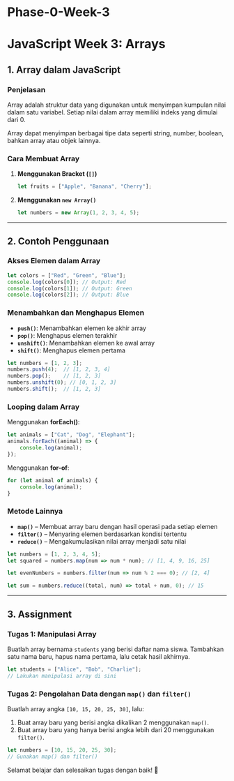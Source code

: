 # Phase-0-Week-3

# JavaScript Week 3: Arrays

## 1. Array dalam JavaScript

### Penjelasan
Array adalah struktur data yang digunakan untuk menyimpan kumpulan nilai dalam satu variabel. Setiap nilai dalam array memiliki indeks yang dimulai dari 0.

Array dapat menyimpan berbagai tipe data seperti string, number, boolean, bahkan array atau objek lainnya.

### Cara Membuat Array
1. **Menggunakan Bracket (`[]`)**
   ```javascript
   let fruits = ["Apple", "Banana", "Cherry"];
   ```
2. **Menggunakan `new Array()`**
   ```javascript
   let numbers = new Array(1, 2, 3, 4, 5);
   ```

---

## 2. Contoh Penggunaan

### Akses Elemen dalam Array
```javascript
let colors = ["Red", "Green", "Blue"];
console.log(colors[0]); // Output: Red
console.log(colors[1]); // Output: Green
console.log(colors[2]); // Output: Blue
```

### Menambahkan dan Menghapus Elemen
- **`push()`**: Menambahkan elemen ke akhir array
- **`pop()`**: Menghapus elemen terakhir
- **`unshift()`**: Menambahkan elemen ke awal array
- **`shift()`**: Menghapus elemen pertama

```javascript
let numbers = [1, 2, 3];
numbers.push(4);  // [1, 2, 3, 4]
numbers.pop();    // [1, 2, 3]
numbers.unshift(0); // [0, 1, 2, 3]
numbers.shift();  // [1, 2, 3]
```

### Looping dalam Array
Menggunakan **forEach()**:
```javascript
let animals = ["Cat", "Dog", "Elephant"];
animals.forEach((animal) => {
    console.log(animal);
});
```

Menggunakan **for-of**:
```javascript
for (let animal of animals) {
    console.log(animal);
}
```

### Metode Lainnya
- **`map()`** – Membuat array baru dengan hasil operasi pada setiap elemen
- **`filter()`** – Menyaring elemen berdasarkan kondisi tertentu
- **`reduce()`** – Mengakumulasikan nilai array menjadi satu nilai

```javascript
let numbers = [1, 2, 3, 4, 5];
let squared = numbers.map(num => num * num); // [1, 4, 9, 16, 25]

let evenNumbers = numbers.filter(num => num % 2 === 0); // [2, 4]

let sum = numbers.reduce((total, num) => total + num, 0); // 15
```

---

## 3. Assignment

### Tugas 1: Manipulasi Array
Buatlah array bernama `students` yang berisi daftar nama siswa. Tambahkan satu nama baru, hapus nama pertama, lalu cetak hasil akhirnya.

```javascript
let students = ["Alice", "Bob", "Charlie"];
// Lakukan manipulasi array di sini
```

### Tugas 2: Pengolahan Data dengan `map()` dan `filter()`
Buatlah array angka `[10, 15, 20, 25, 30]`, lalu:
1. Buat array baru yang berisi angka dikalikan 2 menggunakan `map()`.
2. Buat array baru yang hanya berisi angka lebih dari 20 menggunakan `filter()`.

```javascript
let numbers = [10, 15, 20, 25, 30];
// Gunakan map() dan filter()
```

Selamat belajar dan selesaikan tugas dengan baik! 🚀

